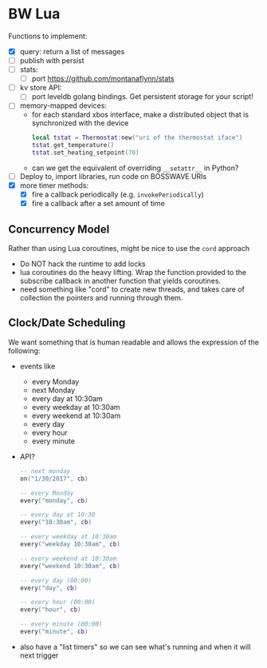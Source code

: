 # BW Lua

Functions to implement:
- [X] query: return a list of messages
- [ ] publish with persist
- [ ] stats:
    - [ ] port https://github.com/montanaflynn/stats
- [ ] kv store API:
    - [ ] port leveldb golang bindings. Get persistent storage for your script!
- [ ] memory-mapped devices:
    - for each standard xbos interface, make a distributed object that is synchronized with the device
      ```lua
      local tstat = Thermostat:new("uri of the thermostat iface")
      tstat.get_temperature()
      tstat.set_heating_setpoint(70)
      ```
    - can we get the equivalent of overriding `__setattr__` in Python?
- [ ] Deploy to, import libraries, run code on BOSSWAVE URIs
- [X] more timer methods:
    - [X] fire a callback periodically (e.g. `invokePeriodically`)
    - [X] fire a callback after a set amount of time

## Concurrency Model

Rather than using Lua coroutines, might be nice to use the `cord` approach

- Do NOT hack the runtime to add locks
- lua coroutines do the heavy lifting. Wrap the function provided to the subscribe
  callback in another function that yields coroutines.
- need something like "cord" to create new threads, and takes care of
  collection the pointers and running through them.

## Clock/Date Scheduling

We want something that is human readable and allows the expression of the following:
- events like
    - every Monday
    - next Monday
    - every day at 10:30am
    - every weekday at 10:30am
    - every weekend at 10:30am
    - every day
    - every hour
    - every minute
- API?
    ```lua
    -- next monday
    on("1/30/2017", cb)

    -- every Monday
    every("monday", cb)

    -- every day at 10:30
    every("10:30am", cb)

    -- every weekday at 10:30am
    every("weekday 10:30am", cb)

    -- every weekend at 10:30am
    every("weekend 10:30am", cb)

    -- every day (00:00)
    every("day", cb)

    -- every hour (00:00)
    every("hour", cb)

    -- every minute (00:00)
    every("minute", cb)
    ```

- also have a "list timers" so we can see what's running and when it will next trigger
